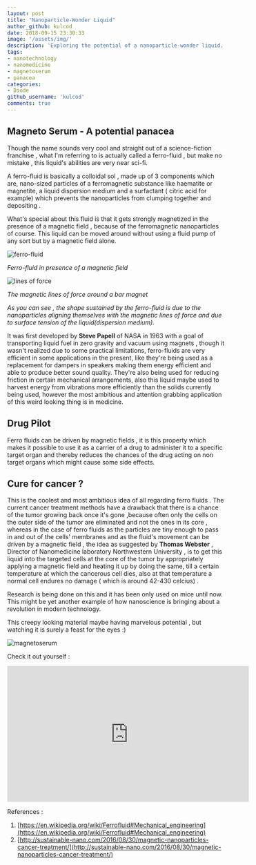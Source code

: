 ```yaml
---
layout: post
title: "Nanoparticle-Wonder Liquid"
author_github: kulcod
date: 2018-09-15 23:30:33
image: '/assets/img/'
description: 'Exploring the potential of a nanoparticle-wonder liquid.'
tags:
- nanotechnology
- nanomedicine
- magnetoserum
- panacea
categories:
- Diode
github_username: 'kulcod'
comments: true
---
```


## Magneto Serum - A potential panacea

Though the name sounds very cool and straight out of a science-fiction franchise , what I'm referring to is actually called a ferro-fluid , but make no mistake , this liquid's abilities are very near sci-fi.

A ferro-fluid is basically a colloidal sol , made up of 3 components which are, nano-sized particles of a ferromagnetic substance like haematite or magnetite, a liquid dispersion medium and a surfactant ( citric acid for example) which prevents the nanoparticles from clumping together and depositing .

What's special about this fluid is that it gets strongly magnetized in the presence of a magnetic field , because of the ferromagnetic nanoparticles of course. This liquid can be moved around without using a fluid pump of any sort but by a magnetic field alone.

![ferro-fluid](https://upload.wikimedia.org/wikipedia/commons/2/21/Ferrofluid_Magnet_under_glass_edit.jpg "ferro-fluid")

_Ferro-fluid in presence of a magnetic field_

![lines of force](https://xmdemo.files.wordpress.com/2014/03/0magnetfeld_eines_stabmagneten_006.jpg "lines of force")

_The magnetic lines of force around a bar magnet_

_As you can see , the shape sustained by the ferro-fluid is due to the nanoparticles aligning themselves with the magnetic lines of force and due to surface tension of the liquid(dispersion medium)._


It was first developed by **Steve Papell** of NASA in 1963 with a goal of transporting liquid fuel in zero gravity and vacuum using magnets , though it wasn't realized due to some practical limitations, ferro-fluids are very efficient in some applications in the present, like they're being used as a replacement for dampers in speakers making them energy efficient and able to produce better sound quality. They're also being used for reducing friction in certain mechanical arrangements, also this liquid maybe used to harvest energy from vibrations more efficiently than the solids currently being used, however the most ambitious and attention grabbing application of this weird looking thing is in medicine.

## **Drug Pilot**

Ferro fluids can be driven by magnetic fields , it is this property which makes it possible to use it as a carrier of a drug to administer it to a specific target organ and thereby reduces the chances of the drug acting on non target organs which might cause some side effects.

## **Cure for cancer ?**

This is the coolest and most ambitious idea of all regarding ferro fluids . The current cancer treatment methods have a drawback that there is a chance of the tumor growing back once it's gone ,because often only the cells on the outer side of the tumor are eliminated and not the ones in its core , whereas in the case of ferro fluids as the particles are tiny enough to pass in and out of the cells' membranes and as the fluid's movement can be driven by a magnetic field , the idea as suggested by **Thomas Webster** , Director of Nanomedicine laboratory Northwestern University , is to get this liquid into the targeted cells at the core of the tumor by appropriately applying a magnetic field and heating it up by doing the same, till a certain temperature at which the cancerous cell dies,  also at that temperature a normal cell endures no damage ( which is around 42-430 celcius) .

Research is being done on this and it has been only used on mice until now. This might be yet another example of how nanoscience is bringing about a revolution in modern technology.

This creepy looking material maybe having marvelous potential , but watching it is surely a feast for the eyes :)

![magnetoserum](https://encrypted-tbn0.gstatic.com/images?q=tbn:ANd9GcQpLSWrBMl2_JKdWmj4mAYUr-pZvyfCZS_eMtiO-qKLNm_wBPtN)

Check it out yourself :

<iframe width="560" height="315" src="https://www.youtube.com/embed/5APHa7vscoI" frameborder="0" allow="autoplay; encrypted-media" allowfullscreen></iframe>

References :

1. [https://en.wikipedia.org/wiki/Ferrofluid#Mechanical_engineering](https://en.wikipedia.org/wiki/Ferrofluid#Mechanical_engineering)
2. [http://sustainable-nano.com/2016/08/30/magnetic-nanoparticles-cancer-treatment/](http://sustainable-nano.com/2016/08/30/magnetic-nanoparticles-cancer-treatment/)


